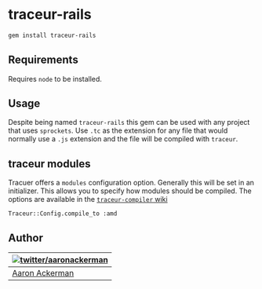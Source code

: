 # traceur-rails

```bash
gem install traceur-rails
```

## Requirements

Requires `node` to be installed.

## Usage

Despite being named `traceur-rails` this gem can be used with any project that uses `sprockets`. Use `.tc` as the extension for any file that would normally use a `.js` extension and the file will be compiled with `traceur`.

## traceur modules

Tracuer offers a `modules` configuration option. Generally this will be set in an initializer. This allows you to specify how modules should be compiled. The options are available in the [`traceur-compiler` wiki](https://github.com/google/traceur-compiler/wiki/Options-for-Compiling)

```
Traceur::Config.compile_to :amd
```

## Author

| [![twitter/_aaronackerman_](http://gravatar.com/avatar/c73ff9c7e654647b2b339d9e08b52143?s=70)](http://twitter.com/_aaronackerman_ "Follow @_aaronackerman_ on Twitter") |
|---|
| [Aaron Ackerman](https://twitter.com/_aaronackerman_) |

